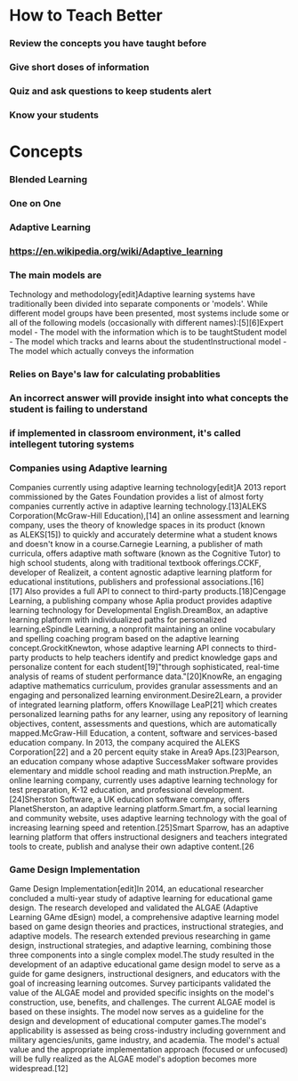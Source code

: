 # How to Teach Better
### Review the concepts you have taught before
### Give short doses of information
### Quiz and ask questions to keep students alert
### Know your students
# Concepts
### Blended Learning
### One on One
### Adaptive Learning
### https://en.wikipedia.org/wiki/Adaptive_learning
### The main models are
Technology and methodology[edit]Adaptive learning systems have traditionally been divided into separate components or 'models'. While different model groups have been presented, most systems include some or all of the following models (occasionally with different names):[5][6]Expert model - The model with the information which is to be taughtStudent model - The model which tracks and learns about the studentInstructional model - The model which actually conveys the information
### Relies on Baye's law for calculating probablities
### An incorrect answer will provide insight into what concepts the student is failing to understand
### if implemented in classroom environment, it's called intellegent tutoring systems
### Companies using Adaptive learning
Companies currently using adaptive learning technology[edit]A 2013 report commissioned by the Gates Foundation provides a list of almost forty companies currently active in adaptive learning technology.[13]ALEKS Corporation(McGraw-Hill Education),[14] an online assessment and learning company, uses the theory of knowledge spaces in its product (known as ALEKS[15]) to quickly and accurately determine what a student knows and doesn't know in a course.Carnegie Learning, a publisher of math curricula, offers adaptive math software (known as the Cognitive Tutor) to high school students, along with traditional textbook offerings.CCKF, developer of Realizeit, a content agnostic adaptive learning platform for educational institutions, publishers and professional associations.[16][17] Also provides a full API to connect to third-party products.[18]Cengage Learning, a publishing company whose Aplia product provides adaptive learning technology for Developmental English.DreamBox, an adaptive learning platform with individualized paths for personalized learning.eSpindle Learning, a nonprofit maintaining an online vocabulary and spelling coaching program based on the adaptive learning concept.GrockitKnewton, whose adaptive learning API connects to third-party products to help teachers identify and predict knowledge gaps and personalize content for each student[19]"through sophisticated, real-time analysis of reams of student performance data."[20]KnowRe, an engaging adaptive mathematics curriculum, provides granular assessments and an engaging and personalized learning environment.Desire2Learn, a provider of integrated learning platform, offers Knowillage LeaP[21] which creates personalized learning paths for any learner, using any repository of learning objectives, content, assessments and questions, which are automatically mapped.McGraw-Hill Education, a content, software and services-based education company. In 2013, the company acquired the ALEKS Corporation[22] and a 20 percent equity stake in Area9 Aps.[23]Pearson, an education company whose adaptive SuccessMaker software provides elementary and middle school reading and math instruction.PrepMe, an online learning company, currently uses adaptive learning technology for test preparation, K-12 education, and professional development.[24]Sherston Software, a UK education software company, offers PlanetSherston, an adaptive learning platform.Smart.fm, a social learning and community website, uses adaptive learning technology with the goal of increasing learning speed and retention.[25]Smart Sparrow, has an adaptive learning platform that offers instructional designers and teachers integrated tools to create, publish and analyse their own adaptive content.[26
### Game Design Implementation
Game Design Implementation[edit]In 2014, an educational researcher concluded a multi-year study of adaptive learning for educational game design. The research developed and validated the ALGAE (Adaptive Learning GAme dEsign) model, a comprehensive adaptive learning model based on game design theories and practices, instructional strategies, and adaptive models. The research extended previous researching in game design, instructional strategies, and adaptive learning, combining those three components into a single complex model.The study resulted in the development of an adaptive educational game design model to serve as a guide for game designers, instructional designers, and educators with the goal of increasing learning outcomes. Survey participants validated the value of the ALGAE model and provided specific insights on the model's construction, use, benefits, and challenges. The current ALGAE model is based on these insights. The model now serves as a guideline for the design and development of educational computer games.The model's applicability is assessed as being cross-industry including government and military agencies/units, game industry, and academia. The model's actual value and the appropriate implementation approach (focused or unfocused) will be fully realized as the ALGAE model's adoption becomes more widespread.[12]
